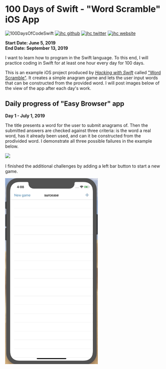 # 100 Days of Swift - "Word Scramble" iOS App

![100DaysOfCodeSwift](https://img.shields.io/badge/100DaysOfCode-Swift-FA7343.svg?style=flat&logo=swift)
[![jhc github](https://img.shields.io/badge/GitHub-jhrcook-lightgrey.svg?style=flat&logo=github)](https://github.com/jhrcook)
[![jhc twitter](https://img.shields.io/badge/Twitter-JoshDoesaThing-00aced.svg?style=flat&logo=twitter)](https://twitter.com/JoshDoesa)
[![jhc website](https://img.shields.io/badge/Website-JoshDoesaThing-5087B2.svg?style=flat&logo=telegram)](https://www.joshdoesathing.com)

**Start Date: June 5, 2019  
End Date: September 13, 2019**

I want to learn how to program in the Swift language. To this end, I will practice coding in Swift for at least one hour every day for 100 days.

This is an example iOS project produced by [*Hacking with Swift*](https://www.hackingwithswift.com/read) called ["Word Scramble"](https://www.hackingwithswift.com/read/5/overview). It creates a simple anagram game and lets the user input words that can be constructed from the provided word. I will post images below of the view of the app after each day's work.

## Daily progress of "Easy Browser" app

**Day 1 - July 1, 2019**

The title presents a word for the user to submit anagrams of. Then the submitted answers are checked against three criteria: is the word a real word, has it already been used, and can it be constructed from the prodivided word. I demonstrate all three possible failures in the example below.

<img src="progress_screenshots/Jul-01-2019 09-30-27.gif" width="300"/>

I finished the additional challenges by adding a left bar button to start a new game.

<img src="progress_screenshots/Jul-01-2019 16-08-37.gif" width="300"/>
